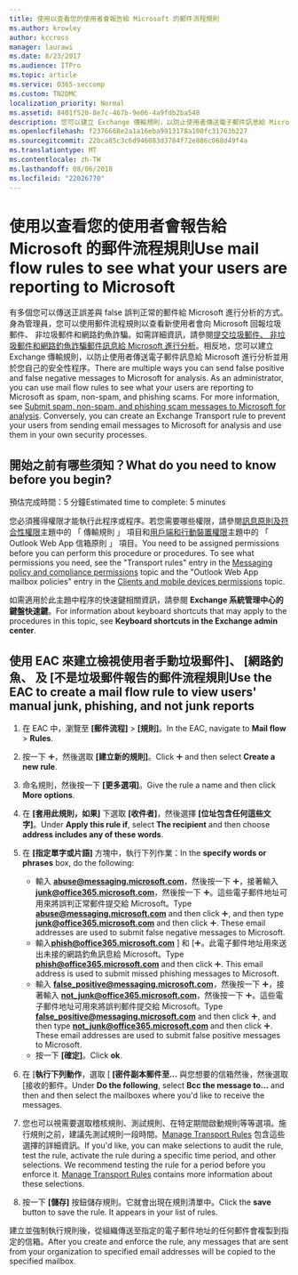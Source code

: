 ```yaml
---
title: 使用以查看您的使用者會報告給 Microsoft 的郵件流程規則
ms.author: krowley
author: kccross
manager: laurawi
ms.date: 8/23/2017
ms.audience: ITPro
ms.topic: article
ms.service: O365-seccomp
ms.custom: TN2DMC
localization_priority: Normal
ms.assetid: 8401f520-8e7c-467b-9e06-4a9fdb2ba548
description: 您可以建立 Exchange 傳輸規則，以防止使用者傳送電子郵件訊息給 Microsoft 進行分析並用於您自己的安全性程序
ms.openlocfilehash: f2376668e2a1a16eba9913178a100fc31763b227
ms.sourcegitcommit: 22bca85c3c6d946083d3784f72e886c068d49f4a
ms.translationtype: MT
ms.contentlocale: zh-TW
ms.lasthandoff: 08/06/2018
ms.locfileid: "22026770"
---
```

# <a name="use-mail-flow-rules-to-see-what-your-users-are-reporting-to-microsoft"></a><span data-ttu-id="1aa6a-103">使用以查看您的使用者會報告給 Microsoft 的郵件流程規則</span><span class="sxs-lookup"><span data-stu-id="1aa6a-103">Use mail flow rules to see what your users are reporting to Microsoft</span></span>

<span data-ttu-id="1aa6a-p101">有多個您可以傳送正誤差與 false 誤判正常的郵件給 Microsoft 進行分析的方式。身為管理員，您可以使用郵件流程規則以查看新使用者會向 Microsoft 回報垃圾郵件、 非垃圾郵件和網路釣魚詐騙。如需詳細資訊，請參閱[提交垃圾郵件、 非垃圾郵件和網路釣魚詐騙郵件訊息給 Microsoft 進行分析](submit-spam-non-spam-and-phishing-scam-messages-to-microsoft-for-analysis.md)。相反地，您可以建立 Exchange 傳輸規則，以防止使用者傳送電子郵件訊息給 Microsoft 進行分析並用於您自己的安全性程序。</span><span class="sxs-lookup"><span data-stu-id="1aa6a-p101">There are multiple ways you can send false positive and false negative messages to Microsoft for analysis. As an administrator, you can use mail flow rules to see what your users are reporting to Microsoft as spam, non-spam, and phishing scams. For more information, see [Submit spam, non-spam, and phishing scam messages to Microsoft for analysis](submit-spam-non-spam-and-phishing-scam-messages-to-microsoft-for-analysis.md). Conversely, you can create an Exchange Transport rule to prevent your users from sending email messages to Microsoft for analysis and use them in your own security processes.</span></span>
  
## <a name="what-do-you-need-to-know-before-you-begin"></a><span data-ttu-id="1aa6a-108">開始之前有哪些須知？</span><span class="sxs-lookup"><span data-stu-id="1aa6a-108">What do you need to know before you begin?</span></span>
<span data-ttu-id="1aa6a-109"><a name="sectionSection0"> </a></span><span class="sxs-lookup"><span data-stu-id="1aa6a-109"></span></span>

<span data-ttu-id="1aa6a-110">預估完成時間：5 分鐘</span><span class="sxs-lookup"><span data-stu-id="1aa6a-110">Estimated time to complete: 5 minutes</span></span>
  
<span data-ttu-id="1aa6a-p102">您必須獲得權限才能執行此程序或程序。若您需要哪些權限，請參閱[訊息原則及符合性權限](http://technet.microsoft.com/library/ec4d3b9f-b85a-4cb9-95f5-6fc149c3899b.aspx)主題中的 「 傳輸規則 」 項目和[用戶端和行動裝置權限](http://technet.microsoft.com/library/57eca42a-5a7f-4c65-89f0-7a84f2dbea19.aspx)主題中的 「 Outlook Web App 信箱原則 」 項目。</span><span class="sxs-lookup"><span data-stu-id="1aa6a-p102">You need to be assigned permissions before you can perform this procedure or procedures. To see what permissions you need, see the "Transport rules" entry in the [Messaging policy and compliance permissions](http://technet.microsoft.com/library/ec4d3b9f-b85a-4cb9-95f5-6fc149c3899b.aspx) topic and the "Outlook Web App mailbox policies" entry in the [Clients and mobile devices permissions](http://technet.microsoft.com/library/57eca42a-5a7f-4c65-89f0-7a84f2dbea19.aspx) topic.</span></span> 
  
<span data-ttu-id="1aa6a-113">如需適用於此主題中程序的快速鍵相關資訊，請參閱 **Exchange 系統管理中心的鍵盤快速鍵**。</span><span class="sxs-lookup"><span data-stu-id="1aa6a-113">For information about keyboard shortcuts that may apply to the procedures in this topic, see **Keyboard shortcuts in the Exchange admin center**.</span></span>
  
## <a name="use-the-eac-to-create-a-mail-flow-rule-to-view-users-manual-junk-phishing-and-not-junk-reports"></a><span data-ttu-id="1aa6a-114">使用 EAC 來建立檢視使用者手動垃圾郵件]、 [網路釣魚、 及 [不是垃圾郵件報告的郵件流程規則</span><span class="sxs-lookup"><span data-stu-id="1aa6a-114">Use the EAC to create a mail flow rule to view users' manual junk, phishing, and not junk reports</span></span>
<span data-ttu-id="1aa6a-115"><a name="sectionSection1"> </a></span><span class="sxs-lookup"><span data-stu-id="1aa6a-115"></span></span>

1. <span data-ttu-id="1aa6a-116">在 EAC 中，瀏覽至 **[郵件流程]** \> **[規則]**。</span><span class="sxs-lookup"><span data-stu-id="1aa6a-116">In the EAC, navigate to **Mail flow** \> **Rules**.</span></span>
    
2. <span data-ttu-id="1aa6a-117">按一下 ![加入圖示](media/ITPro-EAC-AddIcon.png)，然後選取 **[建立新的規則]**。</span><span class="sxs-lookup"><span data-stu-id="1aa6a-117">Click ![Add Icon](media/ITPro-EAC-AddIcon.png) and then select **Create a new rule**.</span></span>
    
3. <span data-ttu-id="1aa6a-118">命名規則，然後按一下 **[更多選項]**。</span><span class="sxs-lookup"><span data-stu-id="1aa6a-118">Give the rule a name and then click **More options**.</span></span>
    
4. <span data-ttu-id="1aa6a-119">在 **[套用此規則，如果]** 下選取 **[收件者]**，然後選擇 **[位址包含任何這些文字]**。</span><span class="sxs-lookup"><span data-stu-id="1aa6a-119">Under **Apply this rule if**, select **The recipient** and then choose **address includes any of these words**.</span></span>
    
5. <span data-ttu-id="1aa6a-120">在 **[指定單字或片語]** 方塊中，執行下列作業：</span><span class="sxs-lookup"><span data-stu-id="1aa6a-120">In the **specify words or phrases** box, do the following:</span></span> 
    - <span data-ttu-id="1aa6a-p103">輸入 **abuse@messaging.microsoft.com**，然後按一下 ![加入圖示](media/ITPro-EAC-AddIcon.png)，接著輸入 **junk@office365.microsoft.com**，然後按一下 ![加入圖示](media/ITPro-EAC-AddIcon.png)。這些電子郵件地址可用來將誤判正常郵件提交給 Microsoft。</span><span class="sxs-lookup"><span data-stu-id="1aa6a-p103">Type **abuse@messaging.microsoft.com** and then click ![Add Icon](media/ITPro-EAC-AddIcon.png), and then type **junk@office365.microsoft.com** and then click ![Add Icon](media/ITPro-EAC-AddIcon.png). These email addresses are used to submit false negative messages to Microsoft.</span></span>
    - <span data-ttu-id="1aa6a-p104">輸入**phish@office365.microsoft.com** ] 和 [![新增圖示](media/ITPro-EAC-AddIcon.png)。此電子郵件地址用來送出未接的網路釣魚訊息給 Microsoft。</span><span class="sxs-lookup"><span data-stu-id="1aa6a-p104">Type **phish@office365.microsoft.com** and then click ![Add Icon](media/ITPro-EAC-AddIcon.png). This email address is used to submit missed phishing messages to Microsoft.</span></span>
    - <span data-ttu-id="1aa6a-p105">輸入 **false_positive@messaging.microsoft.com**，然後按一下 ![加入圖示](media/ITPro-EAC-AddIcon.png)，接著輸入 **not_junk@office365.microsoft.com**，然後按一下 ![加入圖示](media/ITPro-EAC-AddIcon.png)。這些電子郵件地址可用來將誤判郵件提交給 Microsoft。</span><span class="sxs-lookup"><span data-stu-id="1aa6a-p105">Type **false_positive@messaging.microsoft.com** and then click ![Add Icon](media/ITPro-EAC-AddIcon.png), and then type **not_junk@office365.microsoft.com** and then click ![Add Icon](media/ITPro-EAC-AddIcon.png). These email addresses are used to submit false positive messages to Microsoft.</span></span>
    - <span data-ttu-id="1aa6a-127">按一下 **[確定]**。</span><span class="sxs-lookup"><span data-stu-id="1aa6a-127">Click **ok**.</span></span>
    
6. <span data-ttu-id="1aa6a-128">在 [**執行下列動作**，選取 [ **[密件副本郵件至...** 與您想要的信箱然後，然後選取 [接收的郵件。</span><span class="sxs-lookup"><span data-stu-id="1aa6a-128">Under **Do the following**, select **Bcc the message to...** and then and then select the mailboxes where you'd like to receive the messages.</span></span> 
    
7. <span data-ttu-id="1aa6a-p106">您也可以視需要選取稽核規則、測試規則、在特定期間啟動規則等等選項。施行規則之前，建議先測試規則一段時間。[Manage Transport Rules](http://technet.microsoft.com/library/e7a81372-b6d7-4d1f-bc9e-a845a7facac2.aspx) 包含這些選擇的詳細資訊。</span><span class="sxs-lookup"><span data-stu-id="1aa6a-p106">If you'd like, you can make selections to audit the rule, test the rule, activate the rule during a specific time period, and other selections. We recommend testing the rule for a period before you enforce it. [Manage Transport Rules](http://technet.microsoft.com/library/e7a81372-b6d7-4d1f-bc9e-a845a7facac2.aspx) contains more information about these selections.</span></span> 
    
8. <span data-ttu-id="1aa6a-p107">按一下 **[儲存]** 按鈕儲存規則。它就會出現在規則清單中。</span><span class="sxs-lookup"><span data-stu-id="1aa6a-p107">Click the **save** button to save the rule. It appears in your list of rules.</span></span> 
    
<span data-ttu-id="1aa6a-134">建立並強制執行規則後，從組織傳送至指定的電子郵件地址的任何郵件會複製到指定的信箱。</span><span class="sxs-lookup"><span data-stu-id="1aa6a-134">After you create and enforce the rule, any messages that are sent from your organization to specified email addresses will be copied to the specified mailbox.</span></span>
  

